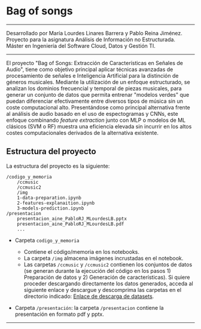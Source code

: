 # Bag of songs

___
Desarrollado por María Lourdes Linares Barrera y Pablo Reina Jiménez.   
Proyecto para la asignatura Análisis de Información no Estructurada.  
Máster en Ingeniería del Software Cloud, Datos y Gestión TI.
___

El proyecto "Bag of Songs: Extracción de Características en Señales de Audio", tiene como objetivo principal aplicar técnicas avanzadas de procesamiento de señales e Inteligencia Artificial para la distinción de géneros musicales. Mediante la utilización de un enfoque estructurado, se analizan los dominios frecuencial y temporal de piezas musicales, para generar un conjunto de datos que permita entrenar "modelos verdes" que puedan diferenciar efectivamente entre diversos tipos de música sin un coste computacional alto. Presentándose como principal alternativa frente al análisis de audio basado en el uso de espectogramas y CNNs, este enfoque combinando *feature extraction* junto con MLP o modelos de ML clásicos (SVM o RF) muestra una eficiencia elevada sin incurrir en los altos costes computacionales derivados de la alternativa existente. 

## Estructura del proyecto

La estructura del proyecto es la siguiente:
```
/codigo_y_memoria
    /ccmusic
    /ccmusic2
    /img
    1-data-preparation.ipynb
    2-features-explanaition.ipynb
    3-models-prediction.ipynb
/presentacion
    presentacion_aine_PabloRJ_MLourdesLB.pptx
    presentacion_aine_PabloRJ_MLourdesLB.pdf
    ...
````

* Carpeta `codigo_y_memoria`
    * Contiene el código/memoria en los notebooks.
    * La carpeta `/img` almacena imágenes incrustadas en el notebook.
    * Las carpetas `/ccmusic` y `/ccmusic2` contienen los conjuntos de datos (se generan durante la ejecución del código en los pasos 1) Preparación de datos y 2) Generación de características). Si quiere proceder descargando directamente los datos generados, acceda al siguiente enlace y descargue y descomprima las carpetas en el directorio indicado: [Enlace de descarga de datasets](https://drive.google.com/drive/folders/14kvMM9TbNkxPXs69Q0pHO_4XoQ0J4eUx?usp=sharing).

* Carpeta `/presentación`: la carpeta `/presentacion` contiene la presentación en formato pdf y pptx.


____ 
